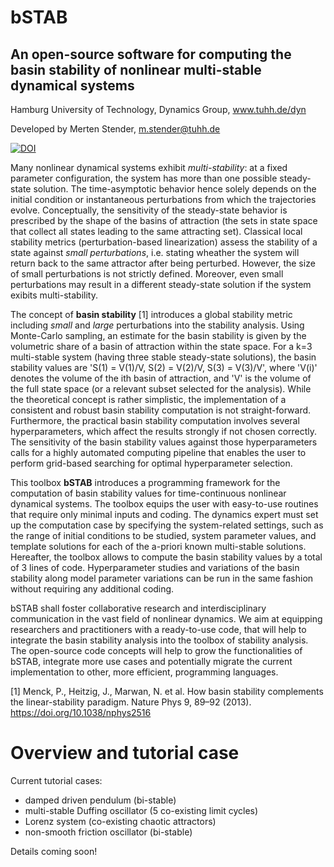 # bSTAB
## An open-source software for computing the basin stability of nonlinear multi-stable dynamical systems

Hamburg University of Technology, Dynamics Group, www.tuhh.de/dyn

Developed by Merten Stender, m.stender@tuhh.de

[![DOI](https://zenodo.org/badge/278140661.svg)](https://zenodo.org/badge/latestdoi/278140661)


Many nonlinear dynamical systems exhibit *multi-stability*: at a fixed parameter configuration, the system has more than one possible steady-state solution. The time-asymptotic behavior hence solely depends on the initial condition or instantaneous perturbations from which the trajectories evolve. Conceptually, the sensitivity of the steady-state behavior is prescribed by the shape of the basins of attraction (the sets in state space that collect all states leading to the same attracting set). Classical local stability metrics (perturbation-based linearization) assess the stability of a state against *small perturbations*, i.e. stating wheather the system will return back to the same attractor after being perturbed. However, the size of small perturbations is not strictly defined. Moreover, even small perturbations may result in a different steady-state solution if the system exibits multi-stability. 

The concept of **basin stability** [1] introduces a global stability metric including *small* and *large* perturbations into the stability analysis. Using Monte-Carlo sampling, an estimate for the basin stability is given by the volumetric share of a basin of attraction within the state space. For a k=3 multi-stable system (having three stable steady-state solutions), the basin stability values are 'S(1) = V(1)/V, S(2) = V(2)/V, S(3) = V(3)/V', where 'V(i)' denotes the volume of the ith basin of attraction, and 'V' is the volume of the full state space (or a relevant subset selected for the analysis). While the theoretical concept is rather simplistic, the implementation of a consistent and robust basin stability computation is not straight-forward. Furthermore, the practical basin stability computation involves several hyperparameters, which affect the results strongly if not chosen correctly. The sensitivity of the basin stability values against those hyperparameters calls for a highly automated computing pipeline that enables the user to perform grid-based searching for optimal hyperparameter selection. 

This toolbox **bSTAB** introduces a programming framework for the computation of basin stability values for time-continuous nonlinear dynamical systems. The toolbox equips the user with easy-to-use routines that require only minimal inputs and coding. The dynamics expert must set up the computation case by specifying the system-related settings, such as the range of initial conditions to be studied, system parameter values, and template solutions for each of the a-priori known multi-stable solutions. Hereafter, the toolbox allows to compute the basin stability values by a total of 3 lines of code. Hyperparameter studies and variations of the basin stability along model parameter variations can be run in the same fashion without requiring any additional coding. 

bSTAB shall foster collaborative research and interdisciplinary communication in the vast field of nonlinear dynamics. We aim at equipping researchers and practitioners with a ready-to-use code, that will help to integrate the basin stability analysis into the toolbox of stability analysis. The open-source code concepts will help to grow the functionalities of bSTAB, integrate more use cases and potentially migrate the current implementation to other, more efficient, programming languages.   


[1] Menck, P., Heitzig, J., Marwan, N. et al. How basin stability complements the linear-stability paradigm. Nature Phys 9, 89–92 (2013). https://doi.org/10.1038/nphys2516 


# Overview and tutorial case

Current tutorial cases:
- damped driven pendulum (bi-stable)
- multi-stable Duffing oscillator (5 co-existing limit cycles)
- Lorenz system (co-existing chaotic attractors)
- non-smooth friction oscillator (bi-stable)


Details coming soon!
